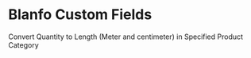 # Blanfo Custom Fields
Convert Quantity to Length (Meter and centimeter) in Specified Product Category


